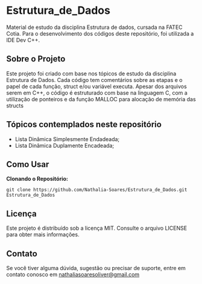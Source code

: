 # Estrutura_de_Dados

Material de estudo da disciplina Estrutura de dados, cursada na FATEC Cotia.
Para o desenvolvimento dos códigos deste repositório, foi utilizada a IDE Dev C++.

## Sobre o Projeto

Este projeto foi criado com base nos tópicos de estudo da disciplina Estrutura de Dados. Cada código tem comentários sobre as etapas e o papel de cada função, struct e/ou variável executa.
Apesar dos arquivos serem em C++, o código é estruturado com base na linguagem C, com a utilização de ponteiros e da função MALLOC para alocação de memória das structs

## Tópicos contemplados neste repositório

* Lista Dinâmica Simplesmente Endadeada;
* Lista Dinâmica Duplamente Encadeada;

## Como Usar

**Clonando o Repositório:**
   ```shell
   git clone https://github.com/Nathalia-Soares/Estrutura_de_Dados.git
   Estrutura_de_Dados
   ``````

## Licença
  Este projeto é distribuído sob a licença MIT. Consulte o arquivo LICENSE para obter mais informações.

## Contato
  Se você tiver alguma dúvida, sugestão ou precisar de suporte, entre em contato conosco em nathaliasoaresoliver@gmail.com
